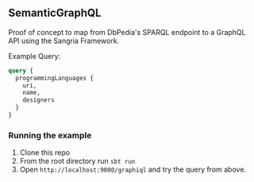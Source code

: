 ## SemanticGraphQL

Proof of concept to map from DbPedia's SPARQL endpoint to a GraphQL API using the Sangria Framework.


Example Query:

```graphql
query {
  programmingLanguages {
    uri,
    name,
    designers
  }
}
```

### Running the example

1. Clone this repo
1. From the root directory run `sbt run`
1. Open `http://localhost:9000/graphiql` and try the query from above.
